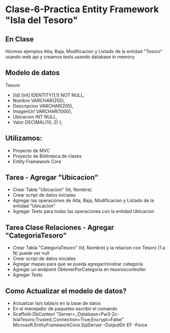 #  Clase-6-Practica Entity Framework "Isla del Tesoro"

## En Clase
Hicimos ejemplos Alta, Baja, Modificacion y Listado de la entidad "Tesoro" usando web api y creamos tests usando database in memory

## Modelo de datos
Tesoro
- [Id] [int] IDENTITY(1,1) NOT NULL,
- Nombre VARCHAR(255),
- Descripcion VARCHAR(255),
- ImagenUrl VARCHAR(1000),
- Ubicacion INT NULL,
- Valor DECIMAL(10, 2)
);

## Utilizamos:
- Proyecto de MVC
- Proyecto de Biblioteca de clases
- Entity Framework Core

## Tarea - Agregar "Ubicacion"
- Crear Tabla "Ubicacion" (Id, Nombre)
- Crear script de datos iniciales
- Agregar las operaciones de Alta, Baja, Modificacion y Listado de la entidad "Ubicacion"
- Agregar Tests para todas las operaciones con la entidad Ubicacion

## Tarea Clase Relaciones - Agregar "CategoriaTesoro"
- Crear Tabla "CategoriaTesoro" (Id, Nombre) y la relacion con Tesoro (1 a N) puede ser null
- Crear script de datos iniciales
- Agregar mapeo para que se pueda agregar/mostrar categoria
- Agregar un endpoint ObtenerPorCategoria en tesoroscontroller
- Agregar Tests


## Como Actualizar el modelo de datos?
- Actualizar la/s tabla/s en la base de datos
- En el manejador de paquetes escribir el comando
- Scaffold-DbContext "Server=.;Database=Pw3-2c-IslaTesoro;Trusted_Connection=True;Encrypt=False" Microsoft.EntityFrameworkCore.SqlServer -OutputDir EF -Force
